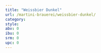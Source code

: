 ```yaml
---
title: "Weissbier Dunkel"
url: /martini-brauerei/weissbier-dunkel/
category: 
style: 
abv: 0
ibu: 0
srm: 0
upc: 0
---
```


